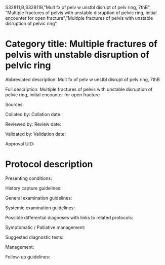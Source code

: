 S32811,B,S32811B,"Mult fx of pelv w unstbl disrupt of pelv ring, 7thB", "Multiple fractures of pelvis with unstable disruption of pelvic ring, initial encounter for open fracture","Multiple fractures of pelvis with unstable disruption of pelvic ring"
# Category title: Multiple fractures of pelvis with unstable disruption of pelvic ring

Abbreviated description: Mult fx of pelv w unstbl disrupt of pelv ring, 7thB

Full description: Multiple fractures of pelvis with unstable disruption of pelvic ring, initial encounter for open fracture

Sources:

Collated by:
Collation date:

Reviewed by:
Review date:

Validated by:
Validation date:

Approval UID:

# Protocol description

Presenting conditions:

History capture guidelines:

General examination guidelines:

Systemic examination guidelines:

Possible differential diagnoses with links to related protocols:

Symptomatic / Palliative management:

Suggested diagnostic tests:

Management:

Follow-up guidelines:

